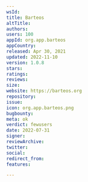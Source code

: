 ```yaml
---
wsId: 
title: Barteos
altTitle: 
authors: 
users: 100
appId: org.app.barteos
appCountry: 
released: Apr 30, 2021
updated: 2022-11-10
version: 1.0.8
stars: 
ratings: 
reviews: 
size: 
website: https://barteos.org
repository: 
issue: 
icon: org.app.barteos.png
bugbounty: 
meta: ok
verdict: fewusers
date: 2022-07-31
signer: 
reviewArchive: 
twitter: 
social: 
redirect_from: 
features: 

---
```


